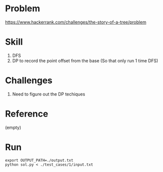 
# Problem
https://www.hackerrank.com/challenges/the-story-of-a-tree/problem

# Skill
1. DFS
2. DP to record the point offset from the base (So that only run 1 time DFS)

# Challenges
1. Need to figure out the DP techiques

# Reference
(empty)

# Run
```
export OUTPUT_PATH=./output.txt
python sol.py < ./test_cases/1/input.txt
```